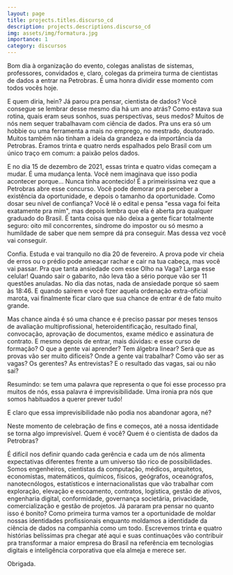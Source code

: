 ```yaml
---
layout: page
title: projects.titles.discurso_cd
description: projects.descriptions.discurso_cd
img: assets/img/formatura.jpg
importance: 1
category: discursos
---
```


Bom dia à organização do evento, colegas analistas de sistemas, professores, convidados e, claro, colegas da primeira turma de cientistas de dados a entrar na Petrobras. É uma honra dividir esse momento com todos vocês hoje.

E quem diria, hein? Já parou pra pensar, cientista de dados? Você consegue se lembrar desse mesmo dia há um ano atrás? Como estava sua rotina, quais eram seus sonhos, suas perspectivas, seus medos? Muitos de nós nem sequer trabalhavam com ciência de dados. Pra uns era só um hobbie ou uma ferramenta a mais no emprego, no mestrado, doutorado. Muitos também não tinham a ideia da grandeza e da importância da Petrobras. Éramos trinta e quatro nerds espalhados pelo Brasil com um único traço em comum: a paixão pelos dados.

E no dia 15 de dezembro de 2021, essas trinta e quatro vidas começam a mudar. É uma mudança lenta. Você nem imaginava que isso podia acontecer porque... Nunca tinha acontecido! É a primeiríssima vez que a Petrobras abre esse concurso. Você pode demorar pra perceber a existência da oportunidade, e depois o tamanho da oportunidade. Como dosar seu nível de confiança? Você lê o edital e pensa "essa vaga foi feita exatamente pra mim", mas depois lembra que ela é aberta pra qualquer graduado do Brasil. É tanta coisa que não deixa a gente ficar totalmente seguro: oito mil concorrentes, síndrome do impostor ou só mesmo a humildade de saber que nem sempre dá pra conseguir. Mas dessa vez você vai conseguir.

Confia. Estuda e vai tranquilo no dia 20 de fevereiro. A prova pode vir cheia de erros ou o prédio pode ameaçar rachar e cair na tua cabeça, mas você vai passar. Pra que tanta ansiedade com esse Olho na Vaga? Larga esse celular! Quando sair o gabarito, não leva tão a sério porque vão ser 11 questões anuladas. No dia das notas, nada de ansiedade porque só saem às 18:46. E quando saírem e você fizer aquela ordenação extra-oficial marota, vai finalmente ficar claro que sua chance de entrar é de fato muito grande.

Mas chance ainda é só uma chance e é preciso passar por meses tensos de avaliação multiprofissional, heteroidentificação, resultado final, convocação, aprovação de documentos, exame médico e assinatura de contrato. E mesmo depois de entrar, mais dúvidas: e esse curso de formação? O que a gente vai aprender? Tem álgebra linear? Será que as provas vão ser muito difíceis? Onde a gente vai trabalhar? Como vão ser as vagas? Os gerentes? As entrevistas? E o resultado das vagas, sai ou não sai?

Resumindo: se tem uma palavra que representa o que foi esse processo pra muitos de nós, essa palavra é imprevisibilidade. Uma ironia pra nós que somos habituados a querer prever tudo!

E claro que essa imprevisibilidade não podia nos abandonar agora, né?

Neste momento de celebração de fins e começos, até a nossa identidade se torna algo imprevisível. Quem é você? Quem é o cientista de dados da Petrobras? 

É difícil nos definir quando cada gerência e cada um de nós alimenta expectativas diferentes frente a um universo tão rico de possibilidades. Somos engenheiros, cientistas da computação, médicos, arquitetos, economistas, matemáticos, químicos, físicos, geógrafos, oceanógrafos, nanotecnólogos, estatísticos e internacionalistas que vão trabalhar com exploração, elevação e escoamento, contratos, logística, gestão de ativos, engenharia digital, conformidade, governança societária, privacidade, comercialização e gestão de projetos. Já pararam pra pensar no quanto isso é bonito? Como primeira turma vamos ter a oportunidade de moldar nossas identidades profissionais enquanto moldamos a identidade da ciência de dados na companhia como um todo. Escrevemos trinta e quatro histórias belíssimas pra chegar até aqui e suas continuações vão contribuir pra transformar a maior empresa do Brasil na referência em tecnologias digitais e inteligência corporativa que ela almeja e merece ser.

Obrigada.